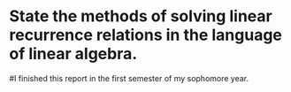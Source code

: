 # State the methods of solving linear recurrence relations in the language of linear algebra. 

#I finished this report in the first semester of my sophomore year.
